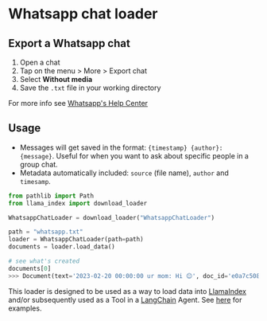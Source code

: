 # Whatsapp chat loader

## Export a Whatsapp chat

1. Open a chat
2. Tap on the menu > More > Export chat
3. Select **Without media**
4. Save the `.txt` file in your working directory

For more info see [Whatsapp's Help Center](https://faq.whatsapp.com/1180414079177245/)


## Usage

- Messages will get saved in the format: `{timestamp} {author}: {message}`. Useful for when you want to ask about specific people in a group chat.
- Metadata automatically included: `source` (file name), `author` and `timesamp`.

```python
from pathlib import Path
from llama_index import download_loader

WhatsappChatLoader = download_loader("WhatsappChatLoader")

path = "whatsapp.txt"
loader = WhatsappChatLoader(path=path)
documents = loader.load_data()

# see what's created
documents[0]
>>> Document(text='2023-02-20 00:00:00 ur mom: Hi 😊', doc_id='e0a7c508-4ba0-48e1-a2ba-9af133225636', embedding=None, extra_info={'source': 'WhatsApp Chat with ur mom', 'author': 'ur mom', 'date': '2023-02-20 00:00:00'})
```

This loader is designed to be used as a way to load data into [LlamaIndex](https://github.com/run-llama/llama_index/tree/main/llama_index) and/or subsequently used as a Tool in a [LangChain](https://github.com/hwchase17/langchain) Agent. See [here](https://github.com/emptycrown/llama-hub/tree/main) for examples.
